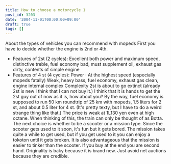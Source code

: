 ```yaml
---
title: How to choose a motorcycle 1
post_id: 3203
date: '2004-11-01T00:00:00+09:00'
draft: true
tags: []
---
```


About the types of vehicles you can recommend with mopeds First you have to decide whether the engine is 2nd or 4th.

*   Features of 2st (2 cycles): Excellent both power and maximum speed, distinctive treble, fuel economy bad, must supplement oil, exhaust gas dirty, contents of simple engine
*   Features of 4 st (4 cycles): Power · At the highest speed (especially mopeds fatally) Weak, heavy bass, fuel economy, exhaust gas clean, engine internal complex Complexity 2st is about to go extinct (already 2st is new I think that I can not buy it.) I think that it is hands to get the 2st guy out of now as it is, how about you? By the way, fuel economy is supposed to run 50 km roundtrip of 25 km with mopeds, 1.5 liters for 2 st, and about 0.5 liter for 4 st. (It's pretty texty, but I have to do a weird strange thing like that.) The price is weak at 1L130 yen even at high octane. When thinking of this, the train can only be thought of as Botta. The next choice is whether to be a scooter or a mission type. Since the scooter gets used to it soon, it's fun but it gets bored. The mission takes quite a while to get used, but if you get used to it you can enjoy a tokoton until it gets broken. It is also advantageous that the mission is easier to tinker than the scooter. If you buy at the end you are second hand. Originality is baky because it is brand new. Just avoid net auctions because they are credible.
